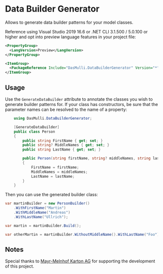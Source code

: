 # Data Builder Generator

Allows to generate data builder patterns for your model classes.

Reference using Visual Studio 2019 16.6 or .NET CLI 3.1.500 / 5.0.100 or higher and opt into preview language features in your project file:

```xml
<PropertyGroup>
  <LangVersion>Preview</LangVersion>
</PropertyGroup>

<ItemGroup>
  <PackageReference Include="DasMulli.DataBuilderGenerator" Version="*" PrivateAssets="All" />
</ItemGroup>
```

## Usage

Use the `GenerateDataBuilder` attribute to annotate the classes you wish to generate builder patterns for. If your class has constructors, be sure that the parameter names can be resolved to the name of a property:

```c#
    using DasMulli.DataBuilderGenerator;

    [GenerateDataBuilder]
    public class Person
    {
        public string FirstName { get; set; }
        public string? MiddleNames { get; set; }
        public string LastName { get; set; }

        public Person(string firstName, string? middleNames, string lastName)
        {
            FirstName = firstName;
            MiddleNames = middleNames;
            LastName = lastName;
        }
    }
```

Then you can use the generated builder class:

```c#
var martinBuilder = new PersonBuilder()
    .WithFirstName("Martin")
    .WithMiddleName("Andreas")
    .WithLastName("Ullrich");

var martin = martinBuilder.Build();

var otherMartin = martinBuilder.WithoutMiddleName().WithLastName("Foo").Build();
```

## Notes

Special thanks to [Mayr-Melnhof Karton AG](https://www.mayr-melnhof.com/) for supporting the development of this project.
